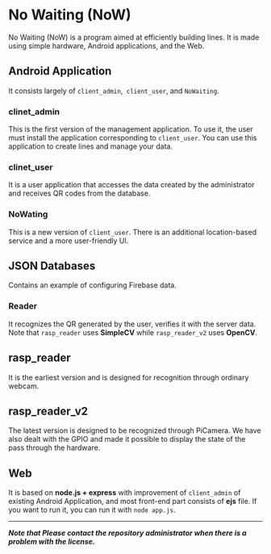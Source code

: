 # No Waiting (NoW)
No Waiting (NoW) is a program aimed at efficiently building lines. It is made using simple hardware, Android applications, and the Web.

## Android Application
It consists largely of `client_admin`,` client_user`, and `NoWaiting`.

### clinet_admin
This is the first version of the management application. To use it, the user must install the application corresponding to `client_user`. You can use this application to create lines and manage your data.

### clinet_user
It is a user application that accesses the data created by the administrator and receives QR codes from the database.

### NoWating
This is a new version of `client_user`. There is an additional location-based service and a more user-friendly UI.

## JSON Databases
Contains an example of configuring Firebase data.

### Reader
It recognizes the QR generated by the user, verifies it with the server data. Note that `rasp_reader` uses **SimpleCV** while `rasp_reader_v2` uses **OpenCV**.

## rasp_reader
It is the earliest version and is designed for recognition through ordinary webcam.

## rasp_reader_v2
The latest version is designed to be recognized through PiCamera. We have also dealt with the GPIO and made it possible to display the state of the pass through the hardware.

## Web
It is based on **node.js + express** with improvement of `client_admin` of existing Android Application, and most front-end part consists of **ejs** file. If you want to run it, you can run it with `node app.js`.

------
***Note that Please contact the repository administrator when there is a problem with the license.***
